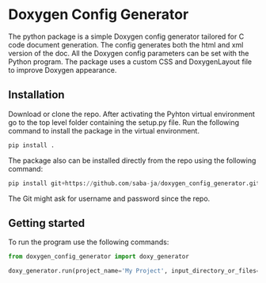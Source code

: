 # Doxygen Config Generator
The python package is a simple Doxygen config generator tailored for C code document generation. The config generates both the html and xml version of the doc. All the Doxygen config parameters can be set with the Python program. The package uses a custom CSS and DoxygenLayout file to improve Doxygen appearance.

## Installation
Download or clone the repo. After activating the Pyhton virtual environment go to the top level folder containing the setup.py file. Run the following command to install the package in the virtual environment.

```python
pip install .

```


The package also can be installed directly from the repo using the following command:
```python
pip install git+https://github.com/saba-ja/doxygen_config_generator.git
```

The Git might ask for username and password since the repo.

## Getting started
To run the program use the following commands:
```python
from doxygen_config_generator import doxy_generator

doxy_generator.run(project_name='My Project', input_directory_or_files=['.', 'any other folder'], output_directory='path/to/output/folder/')

```
